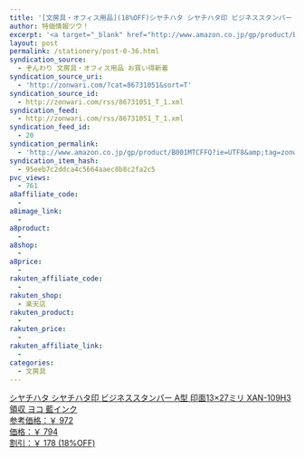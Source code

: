 ```yaml
---
title: '[文房具・オフィス用品](18%OFF)シヤチハタ シヤチハタ印 ビジネススタンパー A型 印面13×27ミリ XAN-109H3 領収 ヨコ 藍インク ￥794'
author: 特価情報ツウ！
excerpt: '<a target="_blank" href="http://www.amazon.co.jp/gp/product/B001MTCFFQ?ie=UTF8&amp;tag=zonwari-22&amp;linkCode=as2&amp;camp=247&amp;creative=7399&amp;creativeASIN=B001MTCFFQ"><img src="http://ecx.images-amazon.com/images/I/41xMISVsrQL._SL100_.jpg"><br>&#12471;&#12516;&#12481;&#12495;&#12479; &#12471;&#12516;&#12481;&#12495;&#12479;&#21360; &#12499;&#12472;&#12493;&#12473;&#12473;&#12479;&#12531;&#12497;&#12540; A&#22411; &#21360;&#38754;13&times;27&#12511;&#12522; XAN-109H3 &#38936;&#21454; &#12520;&#12467; &#34253;&#12452;&#12531;&#12463;<br>&#21442;&#32771;&#20385;&#26684;&#65306;&#65509; 972<br>&#20385;&#26684;&#65306;&#65509; 794<br>&#21106;&#24341;&#65306;&#65509; 178 (18%OFF)</a>'
layout: post
permalink: /stationery/post-0-36.html
syndication_source:
  - ぞんわり 文房具・オフィス用品 お買い得新着
syndication_source_uri:
  - 'http://zonwari.com/?cat=86731051&sort=T'
syndication_source_id:
  - http://zonwari.com/rss/86731051_T_1.xml
syndication_feed:
  - http://zonwari.com/rss/86731051_T_1.xml
syndication_feed_id:
  - 20
syndication_permalink:
  - 'http://www.amazon.co.jp/gp/product/B001MTCFFQ?ie=UTF8&amp;tag=zonwari-22&amp;linkCode=as2&amp;camp=247&amp;creative=7399&amp;creativeASIN=B001MTCFFQ'
syndication_item_hash:
  - 95eeb7c2ddca4c5664aaec8b8c2fa2c5
pvc_views:
  - 761
a8affiliate_code:
  - 
a8image_link:
  - 
a8product:
  - 
a8shop:
  - 
a8price:
  - 
rakuten_affiliate_code:
  - 
rakuten_shop:
  - 楽天店
rakuten_product:
  - 
rakuten_price:
  - 
rakuten_affiliate_link:
  - 
categories:
  - 文房具
---
```

[<img src='http://i0.wp.com/ecx.images-amazon.com/images/I/41xMISVsrQL._SL150_.jpg?w=546' title="" alt="" data-recalc-dims="1" />  
シヤチハタ シヤチハタ印 ビジネススタンパー A型 印面13×27ミリ XAN-109H3 領収 ヨコ 藍インク  
参考価格：￥ 972  
価格：￥ 794  
割引：￥ 178 (18%OFF)][1]

 [1]: http://www.amazon.co.jp/gp/product/B001MTCFFQ?ie=UTF8&#038;tag=tokkajohotsu-22&#038;linkCode=as2&#038;camp=247&#038;creative=7399&#038;creativeASIN=B001MTCFFQ